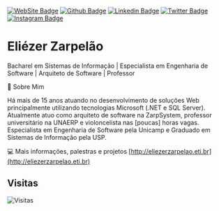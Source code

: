 [![WebSite Badge](https://img.shields.io/badge/-Website-informational?style=flat-square&labelColor=informational&logo=linux&logoColor=white&link=https://www.eliezerzarpelao.eti.bt)](https://www.eliezerzarpelao.eti.br/)
[![Github Badge](https://img.shields.io/badge/-Github-000?style=flat-square&logo=Github&logoColor=white&link=https://github.com/elizarp)](https://github.com/elizarp)
[![Linkedin Badge](https://img.shields.io/badge/-LinkedIn-blue?style=flat-square&logo=Linkedin&logoColor=white&link=https://www.linkedin.com/in/eliezerzarpelao/)](https://www.linkedin.com/in/eliezerzarpelao/)
[![Twitter Badge](https://img.shields.io/badge/-Twitter-1ca0f1?style=flat-square&labelColor=1ca0f1&logo=twitter&logoColor=white&link=https://twitter.com/eliezerzarpelao)](https://twitter.com/eliezerzarpelao)
[![Instagram Badge](https://img.shields.io/badge/-Instagram-C13584?style=flat-square&labelColor=C13584&logo=instagram&logoColor=white&link=https://www.instagram.com/eliezerzarpelao/)](https://www.instagram.com/eliezerzarpelao/)

# Eliézer Zarpelão

Bacharel em Sistemas de Informação | Especialista em Engenharia de Software | Arquiteto de Software | Professor

💬 Sobre Mim 

Há mais de 15 anos atuando no desenvolvimento de soluções Web principalmente utilizando tecnologias Microsoft (.NET e SQL Server). Atualmente atuo como arquiteto de software na ZarpSystem, professor universitário na UNAERP e violoncelista nas [poucas] horas vagas. Especialista em Engenharia de Software pela Unicamp e Graduado em Sistemas de Informação pela USP. 

:computer: Mais informações, palestras e projetos [http://eliezerzarpelao.eti.br](http://eliezerzarpelao.eti.br)

## Visitas

![Visitas](https://visitor-badge.glitch.me/badge?page_id=elizarp.elizarp)
